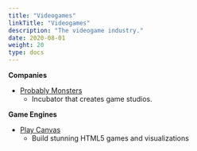 ```yaml
---
title: "Videogames"
linkTitle: "Videogames"
description: "The videogame industry."
date: 2020-08-01
weight: 20
type: docs
---
```

**Companies**
* [Probably Monsters](https://www.probablymonsters.com/)
  * Incubator that creates game studios.

**Game Engines**
* [Play Canvas](https://playcanvas.com/)
  * Build stunning HTML5 games and visualizations
